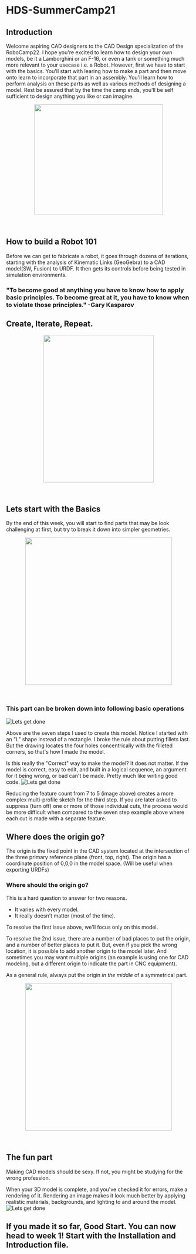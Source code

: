 # HDS-SummerCamp21

## Introduction

Welcome aspiring CAD designers to the CAD Design specialization of the RoboCamp22. I hope you're excited to learn how to design your own models, be it a Lamborghini or an F-16, or even a tank or something much more relevant to your usecase i.e. a Robot. 
However, first we have to start with the basics. You'll start with learing how to make a part and then move onto learn to incorporate that part in an assembly. You'll learn how to perform analysis on these parts as well as various methods of designing a model. Rest be assured that by the time the camp ends, you'll be self sufficient to design anything you like or can imagine. 

<p align="center">
 <img  width="350" height="300" src="https://github.com/GeneralVader/HDS_SummerCamp/blob/main/media/cad-crew-assemble.jpg">
 <p align="center">
 <i></i><br> 
</p>

## How to build a Robot 101

Before we can get to fabricate a robot, it goes through dozens of iterations, starting with the analysis of Kinematic Links (GeoGebra) to a CAD model(SW, Fusion) to URDF. It then gets its controls before being tested in simulation environments.
### "To become good at anything you have to know how to apply basic principles. To become great at it, you have to know when to violate those principles." -Gary Kasparov
## Create, Iterate, Repeat.

<p align="center">
 <img  width="300" height="400" src="media/0r-7ewQnhoRWCpqyNtH1b5KSySPNh-bzXIV2aSWoB78.webp">
 <p align="center">
 <i></i><br> 
</p>

## Lets start with the Basics
By the end of this week, you will start to find parts that may be look challenging at first, but try to break it down into simpler geometries.

<p align="center">
 <img  width="400" height="400" src="media/4.png">
 <p align="center">
 <i></i><br> 
</p>

### This part can be broken down into following basic operations
![Lets get done](media/5.png)

Above are the seven steps I used to create this model. Notice I started with an "L" shape instead of a rectangle. I broke the rule about putting fillets last. But the drawing locates the four holes concentrically with the filleted corners, so that's how I made the model.

Is this really the "Correct" way to make the model? It does not matter. If the model is correct, easy to edit, and built in a logical sequence, an argument for it being wrong, or bad can't be made. Pretty much like writing good code.
![Lets get done](media/6.png)

Reducing the feature count from 7 to 5 (image above) creates a more complex multi-profile sketch for the third step. If you are later asked to suppress (turn off) one or more of those individual cuts, the process would be more difficult when compared to the seven step example above where each cut is made with a separate feature.

## Where does the origin go?

The origin is the fixed point in the CAD system located at the intersection of the three primary reference plane (front, top, right). The origin has a coordinate position of 0,0,0 in the model space. (Will be useful when exporting URDFs)

### Where should the origin go?

This is a hard question to answer for two reasons.

   * It varies with every model.
   * It really doesn't matter (most of the time).

To resolve the first issue above, we'll focus only on this model.

To resolve the 2nd issue, there are a number of bad places to put the origin, and a number of better places to put it. But, even if you pick the wrong location, it is possible to add another origin to the model later. And sometimes you may want multiple origins (an example is using one for CAD modeling, but a different origin to indicate the part in CNC equipment).

As a general rule, always put the origin *in the middle* of a symmetrical part. 

<p align="center">
 <img  width="400" height="400" src="media/8.png">
 <p align="center">
 <i></i><br> 
</p>


## The fun part
Making CAD models should be sexy. If not, you might be studying for the wrong profession.

When your 3D model is complete, and you've checked it for errors, make a rendering of it. Rendering an image makes it look much better by applying realistic materials, backgrounds, and lighting to and around the model.
![Lets get done](media/7.jpg)

## If you made it so far, Good Start. You can now head to week 1! Start with the Installation and Introduction file. 

